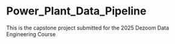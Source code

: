 # Power_Plant_Data_Pipeline
This is the capstone project submitted for the 2025 Dezoom Data Engineering Course
